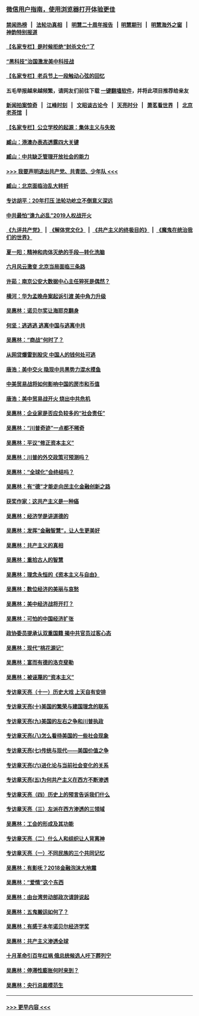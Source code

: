 ### [微信用户指南，使用浏览器打开体验更佳](https://github.com/gfw-breaker/banned-news1/blob/master/indexes/wechat-guide.md?t=0)
#### [禁闻热榜](热点新闻.md?t=0)  &nbsp;&nbsp;|&nbsp;&nbsp; [法轮功真相](https://github.com/gfw-breaker/truth/blob/master/README.md?t=0) &nbsp;&nbsp;|&nbsp;&nbsp; [明慧二十周年报告](https://github.com/gfw-breaker/mh-reports/blob/master/README.md?t=0) &nbsp;&nbsp;|&nbsp;&nbsp;[明慧期刊](https://github.com/gfw-breaker/mh-qikan) &nbsp;&nbsp;|&nbsp;&nbsp; [明慧海外之窗](https://github.com/gfw-breaker/mh-news/blob/master/README.md?t=0) &nbsp;&nbsp;|&nbsp;&nbsp; [神韵特别报道](https://github.com/gfw-breaker/mh-news/blob/master/shenyun.md?t=0)
#### [【名家专栏】是时候拒绝“封杀文化”了](../pages/nsc423/n11814093.md?t=02112233) 
#### [“黑科技”治国激发美中科技战](../pages/nsc423/n11638056.md?t=02112233) 
#### [【名家专栏】老兵节上一段触动心弦的回忆](../pages/nsc423/n11646016.md?t=02112233) 
#### 五毛举报越来越频繁，请网友们前往下载 [一键翻墙软件](https://github.com/gfw-breaker/ssr-accounts)，并将此项目推荐给亲友
#### [新闻拍案惊奇](https://github.com/gfw-breaker/banned-news1/blob/master/pages/link4.md) &nbsp;&nbsp;|&nbsp;&nbsp; [江峰时刻](https://github.com/gfw-breaker/banned-news1/blob/master/pages/link4.md) &nbsp;&nbsp;|&nbsp;&nbsp; [文昭谈古论今](https://github.com/gfw-breaker/banned-news1/blob/master/pages/link4.md) &nbsp;&nbsp;|&nbsp;&nbsp; [天亮时分](https://github.com/gfw-breaker/banned-news1/blob/master/pages/link4.md) &nbsp;&nbsp;|&nbsp;&nbsp; [萧茗看世界](https://github.com/gfw-breaker/banned-news1/blob/master/pages/link4.md) &nbsp;&nbsp;|&nbsp;&nbsp; [北京老茶馆](https://github.com/gfw-breaker/banned-news1/blob/master/pages/link4.md) &nbsp;&nbsp;|&nbsp;&nbsp; 
#### [【名家专栏】公立学校的起源：集体主义与失败](../pages/nsc423/n11601833.md?t=02112233) 
#### [臧山：港澳办表态透露四大关键](../pages/nsc423/n11421628.md?t=02112233) 
#### [臧山：中共缺乏管理开放社会的能力](../pages/nsc423/n11407457.md?t=02112233) 
#### [>>> 我要声明退出共产党、共青团、少年队 <<<](https://github.com/begood0513/goodnews/blob/master/quit/letter.md) 
#### [臧山：北京面临治乱大转折](../pages/nsc423/n11406895.md?t=02112233) 
#### [专访胡平：20年打压 法轮功屹立不倒意义深远](../pages/nsc423/n11398800.md?t=02112233) 
#### [中共最怕“逢九必乱”2019人权战开火](../pages/nsc423/n11385248.md?t=02112233) 
#### [《九评共产党》](https://github.com/begood0513/9ping.md/blob/master/README.md) &nbsp;|&nbsp; [《解体党文化》](../../../../jtdwh.md/blob/master/README.md)  &nbsp;|&nbsp; [《共产主义的终极目的》](../../../../gczydzjmd.md/blob/master/README.md) &nbsp;|&nbsp; [《魔鬼在统治我们的世界》](../../../../mgztzwmdsj.md/blob/master/README.md) 
#### [夏一阳：精神和肉体灭绝的手段—转化洗脑](../pages/nsc423/n11368250.md?t=02112233) 
#### [六月风云激变 北京当局面临三条路](../pages/nsc423/n11313668.md?t=02112233) 
#### [许茹：南京公安大数据中心主任猝死是偶然？](../pages/nsc423/n11064744.md?t=02112233) 
#### [横河：华为孟晚舟案起诉引渡 美中角力升级](../pages/nsc423/n11027230.md?t=02112233) 
#### [吴惠林：诺贝尔奖让海耶克翻身](../pages/nsc423/n10890049.md?t=02112233) 
#### [何坚：逃逃逃 逃离中国与逃离中共](../pages/nsc423/n10592891.md?t=02112233) 
#### [吴惠林：“商战”何时了？](../pages/nsc423/n10573558.md?t=02112233) 
#### [从网贷爆雷到股灾 中国人的钱何处可逃](../pages/nsc423/n10572800.md?t=02112233) 
#### [唐浩：美中交火 隐现中共黑势力混水摸鱼](../pages/nsc423/n10544040.md?t=02112233) 
#### [中美贸易战将如何影响中国的房市和币值](../pages/nsc423/n10543697.md?t=02112233) 
#### [唐浩：美中贸易战开火 烧出中共危机](../pages/nsc423/n10540126.md?t=02112233) 
#### [吴惠林：企业家是否应负较多的“社会责任”](../pages/nsc423/n10535022.md?t=02112233) 
#### [吴惠林：“川普奇迹”一点都不稀奇](../pages/nsc423/n10512808.md?t=02112233) 
#### [吴惠林：平议“修正资本主义”](../pages/nsc423/n10495724.md?t=02112233) 
#### [吴惠林：川普的外交政策可预测吗？](../pages/nsc423/n10462387.md?t=02112233) 
#### [吴惠林：“全球化”会终结吗？](../pages/nsc423/n10452838.md?t=02112233) 
#### [吴惠林：有“德”才能走向民主化金融创新之路](../pages/nsc423/n10432292.md?t=02112233) 
#### [获奖作家：这共产主义是一种癌](../pages/nsc423/n10431541.md?t=02112233) 
#### [吴惠林：经济学是讲道德的](../pages/nsc423/n10398014.md?t=02112233) 
#### [吴惠林：发挥“金融智慧”，让人生更美好](../pages/nsc423/n10375019.md?t=02112233) 
#### [吴惠林：共产主义的真相](../pages/nsc423/n10351394.md?t=02112233) 
#### [吴惠林：重拾古人的智慧](../pages/nsc423/n10337691.md?t=02112233) 
#### [吴惠林：理念永恒的《资本主义与自由》](../pages/nsc423/n10316274.md?t=02112233) 
#### [吴惠林：数位经济的美丽与哀愁](../pages/nsc423/n10292946.md?t=02112233) 
#### [吴惠林：美中经济战将开打？](../pages/nsc423/n10258825.md?t=02112233) 
#### [吴惠林：可怕的中国经济扩张](../pages/nsc423/n10219147.md?t=02112233) 
#### [政协委员提承认双重国籍 揭中共官员过客心态](../pages/nsc423/n10208809.md?t=02112233) 
#### [吴惠林：现代“桃花源记”](../pages/nsc423/n10185234.md?t=02112233) 
#### [吴惠林：富而有德的洛克斐勒](../pages/nsc423/n10142264.md?t=02112233) 
#### [吴惠林：被诬蔑的“资本主义”](../pages/nsc423/n10124816.md?t=02112233) 
#### [专访章天亮（十一）历史大戏 上天自有安排](../pages/nsc423/n10094905.md?t=02112233) 
#### [专访章天亮(十)美国的繁荣与建国理念的联系](../pages/nsc423/n10094899.md?t=02112233) 
#### [专访章天亮(九)美国的左右之争和川普执政](../pages/nsc423/n10094889.md?t=02112233) 
#### [专访章天亮(八)怎么看待美国的一些社会现象](../pages/nsc423/n10094857.md?t=02112233) 
#### [专访章天亮(七)传统与现代——美国价值之争](../pages/nsc423/n10093140.md?t=02112233) 
#### [专访章天亮(六)进化论与当前社会变化的关系](../pages/nsc423/n10092036.md?t=02112233) 
#### [专访章天亮(五)为何共产主义在西方不断渗透](../pages/nsc423/n10083620.md?t=02112233) 
#### [专访章天亮（四）历史上的预言告诉我们什么](../pages/nsc423/n10083606.md?t=02112233) 
#### [专访章天亮（三）左派在西方渗透的三领域](../pages/nsc423/n10081115.md?t=02112233) 
#### [吴惠林：工会的形成及其功能](../pages/nsc423/n10080633.md?t=02112233) 
#### [专访章天亮（二）什么人和组织让人背离神](../pages/nsc423/n10076637.md?t=02112233) 
#### [专访章天亮（一）不同民族的三个共同记忆](../pages/nsc423/n10074188.md?t=02112233) 
#### [吴惠林：有影呒？2018金融泡沫大地震](../pages/nsc423/n10040534.md?t=02112233) 
#### [吴惠林：“爱情”这个东西](../pages/nsc423/n10019423.md?t=02112233) 
#### [吴惠林：由台湾劳动部政次请辞说起](../pages/nsc423/n9979679.md?t=02112233) 
#### [吴惠林：五鬼搬运如何了？](../pages/nsc423/n9925338.md?t=02112233) 
#### [吴惠林：有感于本年诺贝尔经济学奖](../pages/nsc423/n9871883.md?t=02112233) 
#### [吴惠林：共产主义渗透全球](../pages/nsc423/n9812748.md?t=02112233) 
#### [十月革命引百年红祸 俄总统候选人吁下葬列宁](../pages/nsc423/n9810182.md?t=02112233) 
#### [吴惠林：停滞性膨胀何时来到？](../pages/nsc423/n9764136.md?t=02112233) 
#### [吴惠林：央行总裁模范生](../pages/nsc423/n9728134.md?t=02112233) 

----
#### [ >>> 更早内容 <<< ](../indexes/nsc423-earlier.md)

